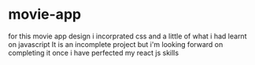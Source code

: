 # movie-app
for this movie app design i incorprated css and a little of what i had learnt on javascript
It is an incomplete project but i'm looking forward on completing it once i have perfected my react js skills 

